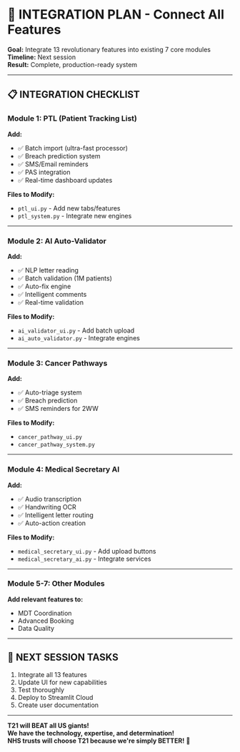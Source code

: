 # 🔧 INTEGRATION PLAN - Connect All Features

**Goal:** Integrate 13 revolutionary features into existing 7 core modules  
**Timeline:** Next session  
**Result:** Complete, production-ready system

---

## 📋 INTEGRATION CHECKLIST

### Module 1: PTL (Patient Tracking List)
**Add:**
- ✅ Batch import (ultra-fast processor)
- ✅ Breach prediction system
- ✅ SMS/Email reminders
- ✅ PAS integration
- ✅ Real-time dashboard updates

**Files to Modify:**
- `ptl_ui.py` - Add new tabs/features
- `ptl_system.py` - Integrate new engines

---

### Module 2: AI Auto-Validator
**Add:**
- ✅ NLP letter reading
- ✅ Batch validation (1M patients)
- ✅ Auto-fix engine
- ✅ Intelligent comments
- ✅ Real-time validation

**Files to Modify:**
- `ai_validator_ui.py` - Add batch upload
- `ai_auto_validator.py` - Integrate engines

---

### Module 3: Cancer Pathways
**Add:**
- ✅ Auto-triage system
- ✅ Breach prediction
- ✅ SMS reminders for 2WW

**Files to Modify:**
- `cancer_pathway_ui.py`
- `cancer_pathway_system.py`

---

### Module 4: Medical Secretary AI
**Add:**
- ✅ Audio transcription
- ✅ Handwriting OCR
- ✅ Intelligent letter routing
- ✅ Auto-action creation

**Files to Modify:**
- `medical_secretary_ui.py` - Add upload buttons
- `medical_secretary_ai.py` - Integrate services

---

### Module 5-7: Other Modules
**Add relevant features to:**
- MDT Coordination
- Advanced Booking
- Data Quality

---

## 🎯 NEXT SESSION TASKS

1. Integrate all 13 features
2. Update UI for new capabilities
3. Test thoroughly
4. Deploy to Streamlit Cloud
5. Create user documentation

---

**T21 will BEAT all US giants!**  
**We have the technology, expertise, and determination!**  
**NHS trusts will choose T21 because we're simply BETTER!** 🚀
